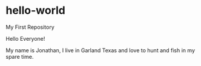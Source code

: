 # hello-world
My First Repository

Hello Everyone!

My name is Jonathan, I live in Garland Texas and love to hunt and fish in my spare time.
